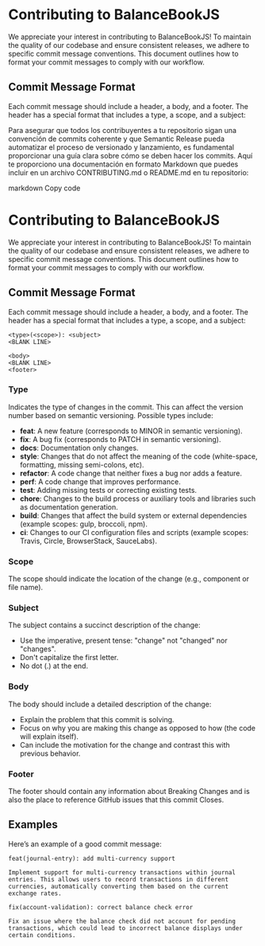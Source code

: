 # Contributing to BalanceBookJS

We appreciate your interest in contributing to BalanceBookJS! To maintain the quality of our codebase and ensure consistent releases, we adhere to specific commit message conventions. This document outlines how to format your commit messages to comply with our workflow.

## Commit Message Format

Each commit message should include a header, a body, and a footer. The header has a special format that includes a type, a scope, and a subject:


Para asegurar que todos los contribuyentes a tu repositorio sigan una convención de commits coherente y que Semantic Release pueda automatizar el proceso de versionado y lanzamiento, es fundamental proporcionar una guía clara sobre cómo se deben hacer los commits. Aquí te proporciono una documentación en formato Markdown que puedes incluir en un archivo CONTRIBUTING.md o README.md en tu repositorio:

markdown
Copy code
# Contributing to BalanceBookJS

We appreciate your interest in contributing to BalanceBookJS! To maintain the quality of our codebase and ensure consistent releases, we adhere to specific commit message conventions. This document outlines how to format your commit messages to comply with our workflow.

## Commit Message Format

Each commit message should include a header, a body, and a footer. The header has a special format that includes a type, a scope, and a subject:

```
<type>(<scope>): <subject>
<BLANK LINE>

<body>
<BLANK LINE>
<footer>
```

### Type
Indicates the type of changes in the commit. This can affect the version number based on semantic versioning. Possible types include:

- **feat**: A new feature (corresponds to MINOR in semantic versioning).
- **fix**: A bug fix (corresponds to PATCH in semantic versioning).
- **docs**: Documentation only changes.
- **style**: Changes that do not affect the meaning of the code (white-space, formatting, missing semi-colons, etc).
- **refactor**: A code change that neither fixes a bug nor adds a feature.
- **perf**: A code change that improves performance.
- **test**: Adding missing tests or correcting existing tests.
- **chore**: Changes to the build process or auxiliary tools and libraries such as documentation generation.
- **build**: Changes that affect the build system or external dependencies (example scopes: gulp, broccoli, npm).
- **ci**: Changes to our CI configuration files and scripts (example scopes: Travis, Circle, BrowserStack, SauceLabs).

### Scope
The scope should indicate the location of the change (e.g., component or file name).

### Subject
The subject contains a succinct description of the change:

- Use the imperative, present tense: "change" not "changed" nor "changes".
- Don't capitalize the first letter.
- No dot (.) at the end.

### Body
The body should include a detailed description of the change:

- Explain the problem that this commit is solving.
- Focus on why you are making this change as opposed to how (the code will explain itself).
- Can include the motivation for the change and contrast this with previous behavior.

### Footer
The footer should contain any information about Breaking Changes and is also the place to reference GitHub issues that this commit Closes.

## Examples

Here’s an example of a good commit message:
```
feat(journal-entry): add multi-currency support

Implement support for multi-currency transactions within journal entries. This allows users to record transactions in different currencies, automatically converting them based on the current exchange rates.
```

```
fix(account-validation): correct balance check error

Fix an issue where the balance check did not account for pending transactions, which could lead to incorrect balance displays under certain conditions.
```
